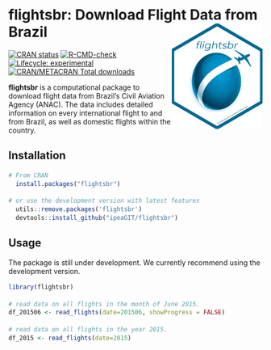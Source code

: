 # flightsbr: Download Flight Data from Brazil <img align="right" src="man/figures/logo.png?raw=true" alt="logo" width="180">


[![CRAN
   status](https://www.r-pkg.org/badges/version/flightsbr)](https://CRAN.R-project.org/package=flightsbr)
[![R-CMD-check](https://github.com/ipeaGIT/gtfs2gps/workflows/R-CMD-check/badge.svg)](https://github.com/ipeaGIT/gtfs2gps/actions)
[![Lifecycle:
     experimental](https://img.shields.io/badge/lifecycle-experimental-orange.svg)](https://lifecycle.r-lib.org/articles/stages.html)
[![CRAN/METACRAN Total
   downloads](http://cranlogs.r-pkg.org/badges/grand-total/flightsbr?color=yellow)](https://CRAN.R-project.org/package=flightsbr)

**flightsbr** is a computational package to download flight data from Brazil’s Civil Aviation Agency (ANAC). The data includes detailed information on every international flight to and from Brazil, as well as domestic flights within the country.


## Installation

```R
# From CRAN
  install.packages("flightsbr")

# or use the development version with latest features
  utils::remove.packages('flightsbr')
  devtools::install_github("ipeaGIT/flightsbr")
```


## Usage
The package is still under development. We currently recommend using the development version.

```R
library(flightsbr)

# read data on all flights in the month of June 2015.
df_201506 <- read_flights(date=201506, showProgress = FALSE)

# read data on all flights in the year 2015.
df_2015 <- read_flights(date=2015)

```



